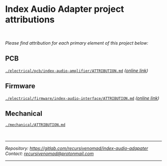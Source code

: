 # Index Audio Adapter project attributions

&nbsp;






*Please find attribution for each primary element of this project below:*



## PCB

[`./electrical/pcb/index-audio-amplifier/ATTRIBUTION.md`](./electrical/pcb/index-audio-amplifier/ATTRIBUTION.md) *([online link](https://gitlab.com/recursivenomad/index-audio-amplifier/blob/main/ATTRIBUTION.md))*



## Firmware

[`./electrical/firmware/index-audio-interface/ATTRIBUTION.md`](./electrical/firmware/index-audio-interface/ATTRIBUTION.md) *([online link](https://gitlab.com/recursivenomad/index-audio-interface/blob/main/ATTRIBUTION.md))*



## Mechanical

[`./mechanical/ATTRIBUTION.md`](./mechanical/ATTRIBUTION.md)

&nbsp;






---

*Repository: <https://gitlab.com/recursivenomad/index-audio-adapater>*  
*Contact: <recursivenomad@protonmail.com>*

---

